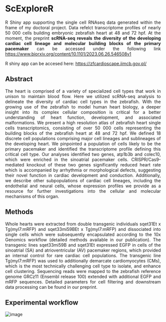 # ScExploreR
<p align="justify"> R Shiny app supporting the single cell RNAseq data generated within the frame of my doctoral project. Data refelct transcriptome profiles of nearly 50 000 cells building embryonic zebrafish heart at 48 and 72 hpf. At the moment, the preprint <b> scRNA-seq reveals the diversity of the developing cardiac cell lineage and molecular building blocks of the primary pacemaker</b> can be accessed under the following link <a href = "https://www.biorxiv.org/content/10.1101/2023.06.26.546508v1"> https://www.biorxiv.org/content/10.1101/2023.06.26.546508v1 </a> </p>

<p align="justify"> R shiny app can be accesed here: <a href= "https://zfcardioscape.iimcb.gov.pl/"> https://zfcardioscape.iimcb.gov.pl/ </a></p>

<h2> Abstract</h2>
<p align="justify"> The heart is comprised of a variety of specialized cell types that work in unison to maintain blood flow. Here we utilized scRNA-seq analysis to delineate the diversity of cardiac cell types in the zebrafish. With the growing use of the zebrafish to model human heart biology, a deeper insight into its complex cellular composition is critical for a better understanding of heart function, development, and associated malformations. We present a high resolution atlas of zebrafish heart single cells transcriptomics, consisting of over 50 000 cells representing the building blocks of the zebrafish heart at 48 and 72 hpf. We defined 18 discrete cell populations comprising major cell lineages and sublineages of the developing heart. We pinpointed a population of cells likely to be the primary pacemaker and identified the transcriptome profile defining this critical cell type. Our analyses identified two genes, atp1b3b and colec10, which were enriched in the sinoatrial pacemaker cells. CRISPR/Cas9-mediated knockout of these two genes significantly reduced heart rate which is accompanied by arrhythmia or morphological defects, suggesting their novel function in cardiac development and conduction. Additionally, we describe other subpopulations of cardiac cell lineages, including the endothelial and neural cells, whose expression profiles we provide as a resource for further investigations into the cellular and molecular mechanisms of this organ. </p>

<h2> Methods </h2>
<p align="justify"> Whole hearts were extracted from double transgenic individuals sqet31Et x Tg(myl7:mRFP) and sqet33mi59BEt x Tg(myl7:mRFP) and dissociated into single cells which were subsequently encapsulated according to the 10x Genomics workflow (detailed methods available in our publication). The transgenic lines sqet33mi59B and sqet31Et expressed EGFP in cells of the sinoatrial (SA) and atrioventricular (AV) pacemaker regions, which provided an internal control for rare cardiac cell populations. The transgenic line Tg(myl7:mRFP) was used to additionally demarcate cardiomyocytes (CMs), which is the most technically challenging cell type to isolate, and enhance cell clustering. Sequencing reads were mapped to the zebrafish reference genome GRCz11 (Ensembl release 100) extended with additional EGFP and mRFP sequences. Detailed parameters for cell filtering and downstream data processing can be found in our preprint. </p>

<h2> Experimental workflow </h2>

![image](https://github.com/kanahia/ScExploreR/assets/49271254/04eda8d7-d707-4e4e-86fb-88eb5a5563b9)

